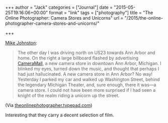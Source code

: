 +++
author = "Jack"
categories = ["Journal"]
date = "2015-05-25T19:16:06+00:00"
format = "link"
tags = ["photography"]
title = "The Online Photographer: Camera Stores and Unicorns"
url = "/2015/the-online-photographer-camera-stores-and-unicorns/"

+++

[Mike Johnston][1]:

> The other day I was driving north on US23 towards Ann Arbor and home. On the right a large billboard flashed by advertising <a href="https://www.facebook.com/CameraMall " target="_blank">CameraMall</a>, a new camera store in downtown Ann Arbor, Michigan. I blinked my eyes, turned down the music, and thought that perhaps I had just hallucinated. A new camera store in Ann Arbor? No way! Yesterday I parked my car and walked up Washington Street, behind the legendary Michigan Theater, and, sure enough, there it was—a camera store. I could not have been more surprised if I had seen a knight of the realm riding a unicorn up the street.

(Via [theonlinephotographer.typepad.com][2])

Interesting that they carry a decent selection of film.

 [1]: http://theonlinephotographer.typepad.com/the_online_photographer/2015/05/camera-stores-and-unicorns.html
 [2]: http://theonlinephotographer.typepad.com